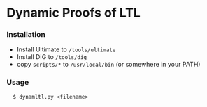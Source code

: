 # Dynamic Proofs of LTL

### Installation

 * Install Ultimate to `/tools/ultimate`
 * Install DIG to `/tools/dig`
 * copy `scripts/*` to `/usr/local/bin` (or somewhere in your PATH)

### Usage


```
  $ dynamltl.py <filename> 
```
